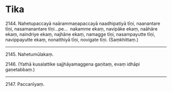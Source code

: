 

# Tika







2144\. Nahetupaccayā naārammaṇapaccayā naadhipatiyā tīṇi, naanantare tīṇi, nasamanantare tīṇi…pe…  nakamme ekaṃ, navipāke ekaṃ, naāhāre ekaṃ, naindriye ekaṃ, najhāne ekaṃ, namagge tīṇi, nasampayutte tīṇi, navippayutte ekaṃ, nonatthiyā tīṇi, novigate tīṇi. (Saṃkhittaṃ.)

---

2145\. Nahetumūlakaṃ.



2146\. (Yathā kusalattike sajjhāyamaggena gaṇitaṃ, evaṃ idhāpi gaṇetabbaṃ.)

---

2147\. Paccanīyaṃ.





